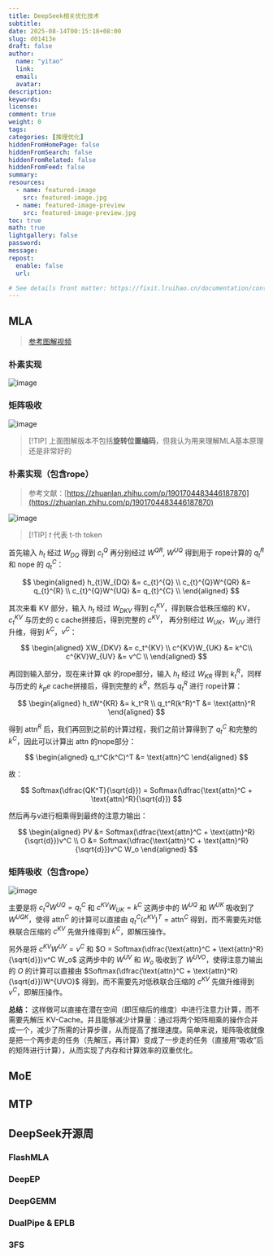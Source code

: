 ```yaml
---
title: DeepSeek相关优化技术
subtitle:
date: 2025-08-14T00:15:18+08:00
slug: d01413e
draft: false
author:
  name: "yitao"
  link:
  email:
  avatar:
description:
keywords:
license:
comment: true
weight: 0
tags:
categories: [推理优化]
hiddenFromHomePage: false
hiddenFromSearch: false
hiddenFromRelated: false
hiddenFromFeed: false
summary:
resources:
  - name: featured-image
    src: featured-image.jpg
  - name: featured-image-preview
    src: featured-image-preview.jpg
toc: true
math: true
lightgallery: false
password:
message:
repost:
  enable: false
  url:

# See details front matter: https://fixit.lruihao.cn/documentation/content-management/introduction/#front-matter
---
```


<!--more-->


## MLA

> [参考图解视频](https://www.bilibili.com/video/BV1jDLBzoE1e/?spm_id_from=333.337.search-card.all.click&vd_source=d436f8a78656c9132eae4a84f939d219)

### 朴素实现
![image](https://cdn.ipfsscan.io/weibo/large/005wRZF3ly1i4kr9o3jfcj31c40u0wjj.jpg)


### 矩阵吸收
![image](https://cdn.ipfsscan.io/weibo/large/005wRZF3ly1i4kr9jozmfj320o0qhn2j.jpg)

> [!TIP] 上面图解版本不包括**旋转位置编码**，但我认为用来理解MLA基本原理还是非常好的



### 朴素实现（包含rope）

> 参考文献：[https://zhuanlan.zhihu.com/p/1901704483446187870](https://zhuanlan.zhihu.com/p/1901704483446187870)

![image](https://cdn.ipfsscan.io/weibo/large/005wRZF3ly1i4kr76q5blj31400iywg9.jpg)

> [!TIP] $t$ 代表 t-th token


首先输入 $h_t$ 经过 $W_{DQ}$ 得到 $c_t^Q$ 再分别经过 $W^{QR}$, $W^{UQ}$ 得到用于 rope计算的 $q_t^R$ 和 nope 的 $q_t^C$：

$$
\begin{aligned}
h_{t}W_{DQ} &= c_{t}^{Q} \\
c_{t}^{Q}W^{QR} &= q_{t}^{R} \\
c_{t}^{Q}W^{UQ} &= q_{t}^{C} \\
\end{aligned}
$$

其次来看 KV 部分，输入 $h_t$ 经过 $W_{DKV}$ 得到 $c_t^{KV}$，得到联合低秩压缩的 KV，$c_t^{KV}$ 与历史的 c cache拼接后，得到完整的 $c^{KV}$，
再分别经过 $W_{UK}$，$W_{UV}$ 进行升维，得到 $k^C$，$v^C$：


$$
\begin{aligned}
XW_{DKV} &= c_t^{KV} \\
c^{KV}W_{UK} &= k^C\\
c^{KV}W_{UV} &= v^C \\
\end{aligned}
$$

再回到输入部分，现在来计算 qk 的rope部分，输入 $h_t$ 经过 $W_{KR}$ 得到 $k_t^R$，同样与历史的 $k_pe$ cache拼接后，得到完整的 $k^R$，然后与 $q_t^R$ 进行 rope计算：

$$
\begin{aligned}
h_tW^{KR} &= k_t^R \\
q_t^R(k^R)^T &= \text{attn}^R
\end{aligned}
$$


得到 $\text{attn}^R$ 后，我们再回到之前的计算过程，我们之前计算得到了 $q_t^C$ 和完整的 $k^C$，因此可以计算出 attn 的nope部分：

$$
\begin{aligned}
q_t^C(k^C)^T &= \text{attn}^C
\end{aligned}
$$

故：

$$
Softmax(\dfrac{QK^T}{\sqrt{d}}) = Softmax(\dfrac{\text{attn}^C + \text{attn}^R}{\sqrt{d}})
$$

然后再与v进行相乘得到最终的注意力输出：

$$
\begin{aligned}
PV &= Softmax(\dfrac{\text{attn}^C + \text{attn}^R}{\sqrt{d}})v^C \\
O &=  Softmax(\dfrac{\text{attn}^C + \text{attn}^R}{\sqrt{d}})v^C W_o
\end{aligned}
$$


### 矩阵吸收（包含rope）


![image](https://cdn.ipfsscan.io/weibo/large/005wRZF3ly1i4krhbv6mcj31400iymyx.jpg)

主要是将 $c_{t}^{Q}W^{UQ} = q_{t}^{C}$ 和 $c^{KV}W_{UK} = k^C$ 这两步中的 $W^{UQ}$ 和 $W^{UK}$ 吸收到了 $W^{UQK}$，使得
$\text{attn}^C$ 的计算可以直接由 $q_t^C(c^{KV})^T = \text{attn}^C$ 得到，而不需要先对低秩联合压缩的 $c^{KV}$ 先做升维得到 $k^C$，即解压操作。

另外是将 $c^{KV}W^{UV} = v^C$ 和 $O =  Softmax(\dfrac{\text{attn}^C + \text{attn}^R}{\sqrt{d}})v^C W_o$ 这两步中的 $W^{UV}$ 和 $W_o$ 吸收到了 $W^{UVO}$，使得注意力输出的 $O$ 的计算可以直接由 $Softmax(\dfrac{\text{attn}^C + \text{attn}^R}{\sqrt{d}})W^{UVO}$ 得到，而不需要先对低秩联合压缩的 $c^{KV}$ 先做升维得到 $v^C$，即解压操作。


**总结：**
这样做可以直接在潜在空间（即压缩后的维度）中进行注意力计算，而不需要先解压 KV-Cache。并且能够减少计算量：通过将两个矩阵相乘的操作合并成一个，减少了所需的计算步骤，从而提高了推理速度。简单来说，矩阵吸收就像是把一个两步走的任务（先解压，再计算）变成了一步走的任务（直接用“吸收”后的矩阵进行计算），从而实现了内存和计算效率的双重优化。


## MoE

## MTP


## DeepSeek开源周

### FlashMLA

### DeepEP

### DeepGEMM

### DualPipe & EPLB

### 3FS
